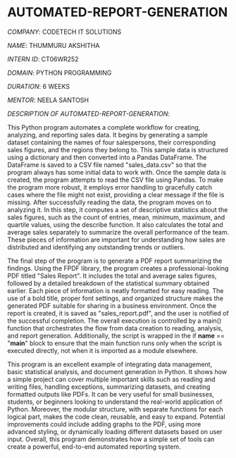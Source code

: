 # AUTOMATED-REPORT-GENERATION

*COMPANY*: CODETECH IT SOLUTIONS

*NAME*: THUMMURU AKSHITHA

*INTERN ID*: CT06WR252

*DOMAIN*: PYTHON PROGRAMMING

*DURATION*: 6 WEEKS

*MENTOR*: NEELA SANTOSH

*DESCRIPTION OF AUTOMATED-REPORT-GENERATION*:

This Python program automates a complete workflow for creating, analyzing, and reporting sales data. It begins by generating a sample dataset containing the names of four salespersons, their corresponding sales figures, and the regions they belong to. This sample data is structured using a dictionary and then converted into a Pandas DataFrame. The DataFrame is saved to a CSV file named "sales_data.csv" so that the program always has some initial data to work with. Once the sample data is created, the program attempts to read the CSV file using Pandas. To make the program more robust, it employs error handling to gracefully catch cases where the file might not exist, providing a clear message if the file is missing. After successfully reading the data, the program moves on to analyzing it. In this step, it computes a set of descriptive statistics about the sales figures, such as the count of entries, mean, minimum, maximum, and quartile values, using the describe function. It also calculates the total and average sales separately to summarize the overall performance of the team. These pieces of information are important for understanding how sales are distributed and identifying any outstanding trends or outliers.

The final step of the program is to generate a PDF report summarizing the findings. Using the FPDF library, the program creates a professional-looking PDF titled "Sales Report". It includes the total and average sales figures, followed by a detailed breakdown of the statistical summary obtained earlier. Each piece of information is neatly formatted for easy reading. The use of a bold title, proper font settings, and organized structure makes the generated PDF suitable for sharing in a business environment. Once the report is created, it is saved as "sales_report.pdf", and the user is notified of the successful completion. The overall execution is controlled by a main() function that orchestrates the flow from data creation to reading, analysis, and report generation. Additionally, the script is wrapped in the if __name__ == "__main__" block to ensure that the main function runs only when the script is executed directly, not when it is imported as a module elsewhere.

This program is an excellent example of integrating data management, basic statistical analysis, and document generation in Python. It shows how a simple project can cover multiple important skills such as reading and writing files, handling exceptions, summarizing datasets, and creating formatted outputs like PDFs. It can be very useful for small businesses, students, or beginners looking to understand the real-world application of Python. Moreover, the modular structure, with separate functions for each logical part, makes the code clean, reusable, and easy to expand. Potential improvements could include adding graphs to the PDF, using more advanced styling, or dynamically loading different datasets based on user input. Overall, this program demonstrates how a simple set of tools can create a powerful, end-to-end automated reporting system.
